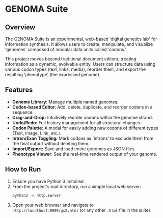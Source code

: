 # GENOMA Suite

## Overview

The GENOMA Suite is an experimental, web-based 'digital genetics lab' for information synthesis. It allows users to create, manipulate, and visualize 'genomes' composed of modular data units called 'codons.'

This project moves beyond traditional document editors, treating information as a dynamic, evolvable entity. Users can structure data using various codon types (text, links, media), reorder them, and export the resulting 'phenotype' (the expressed genome).

## Features

- **Genome Library:** Manage multiple named genomes.
- **Codon-based Editor:** Add, delete, duplicate, and reorder codons in a sequence.
- **Drag-and-Drop:** Intuitively reorder codons within the genome strand.
- **Undo/Redo:** Full history management for all structural changes.
- **Codon Palette:** A modal for easily adding new codons of different types (Text, Image, Link, etc.).
- **Intron/Exon Toggling:** Mark codons as 'introns' to exclude them from the final output without deleting them.
- **Import/Export:** Save and load entire genomes as JSON files.
- **Phenotype Viewer:** See the real-time rendered output of your genome.

## How to Run

1.  Ensure you have Python 3 installed.
2.  From the project's root directory, run a simple local web server:
    ```bash
    python3 -m http.server
    ```
3.  Open your web browser and navigate to `http://localhost:8000/gs2.html` (or any other `.html` file in the suite).
